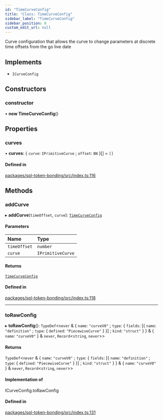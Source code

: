 ```yaml
---
id: "TimeCurveConfig"
title: "Class: TimeCurveConfig"
sidebar_label: "TimeCurveConfig"
sidebar_position: 0
custom_edit_url: null
---
```


Curve configuration that allows the curve to change parameters at discrete time offsets from the go live date

## Implements

- `ICurveConfig`

## Constructors

### constructor

• **new TimeCurveConfig**()

## Properties

### curves

• **curves**: { `curve`: `IPrimitiveCurve` ; `offset`: `BN`  }[] = `[]`

#### Defined in

[packages/spl-token-bonding/src/index.ts:116](https://github.com/ChewingGlassFund/wumbo-programs/blob/2de409b/packages/spl-token-bonding/src/index.ts#L116)

## Methods

### addCurve

▸ **addCurve**(`timeOffset`, `curve`): [`TimeCurveConfig`](TimeCurveConfig)

#### Parameters

| Name | Type |
| :------ | :------ |
| `timeOffset` | `number` |
| `curve` | `IPrimitiveCurve` |

#### Returns

[`TimeCurveConfig`](TimeCurveConfig)

#### Defined in

[packages/spl-token-bonding/src/index.ts:118](https://github.com/ChewingGlassFund/wumbo-programs/blob/2de409b/packages/spl-token-bonding/src/index.ts#L118)

___

### toRawConfig

▸ **toRawConfig**(): `TypeDef`<`never` & { `name`: ``"curveV0"`` ; `type`: { `fields`: [{ `name`: ``"definition"`` ; `type`: { `defined`: ``"PiecewiseCurve"``  }  }] ; `kind`: ``"struct"``  }  } & { `name`: ``"curveV0"``  } & `never`, `Record`<`string`, `never`\>\>

#### Returns

`TypeDef`<`never` & { `name`: ``"curveV0"`` ; `type`: { `fields`: [{ `name`: ``"definition"`` ; `type`: { `defined`: ``"PiecewiseCurve"``  }  }] ; `kind`: ``"struct"``  }  } & { `name`: ``"curveV0"``  } & `never`, `Record`<`string`, `never`\>\>

#### Implementation of

ICurveConfig.toRawConfig

#### Defined in

[packages/spl-token-bonding/src/index.ts:131](https://github.com/ChewingGlassFund/wumbo-programs/blob/2de409b/packages/spl-token-bonding/src/index.ts#L131)
